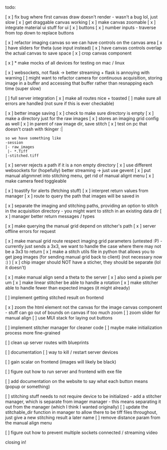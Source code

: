 todo:

[ x ] fix bug where first canvas draw doesn't render
    - wasn't a bug lol, just slow
[ x ] get draggable canvas working
[ x ] make canvas zoomable
[ x ] integrate material ui stuff for ui
    [ x ] buttons
    [ x ] number inputs
    - traverse from top down to replace buttons

[ x ] refactor imaging canvas so we can have controls on the canvas area
[ x ] have sliders for theta (use input instead)
[ x ] have canvas controls overlap the actual canvas to save space
[ x ] crop canvas component


[ x ] * make mocks of all devices for testing on mac / linux

[ x ] websockets, not flask -> better streaming + flask is annoying with warning
    [ ] might want to refactor camera for continuous acquisition, storing image in a buffer and 
        accessing that buffer rather than resnapping each time (super slow)

[ ] full server integration
    [ x ] make all routes nice + toasted
    [ ] make sure all errors are handled (not sure if this is ever checkable)

[ x ] better image saving
    [ x ] check to make sure directory is empty
    [ x ] make a directory just for the raw images
        [ x ] stores an imaging grid config as well
    [ x ] in parent of raw image dir, save stitch
    [ x ] test on pc that doesn't crash with tkinger :|

    so we have something like 
    -session
    |- raw_images
     |- *.Tiff
    |-stitched.tiff

[ x ] server rejects a path if it is a non empty directory
[ x ] use different websockets for (hopefully) better streaming -> just use gevent
[ x ] put manual alignmnet into stitching menu, get rid of manual alignt menu
[ x ] make camera feed toggleable

[ x ] toastify for alerts (fetching stuff)
[ x ] interpret return values from manager
[ x ] route to query the path that images will be saved in

[ x ] separate the imaging and stitching paths, providing an option to stitch in the acquisition directory
    - you might want to stitch in an existing data dir
[ x ] manager better return messages / types

[ x ] make querying the manual grid depend on stitcher's path
[ x ] server offline errors for request

[ x ] make manual grid route respect imaging grid parameters (untested :P)
    - currently just sends a 3x3, we want to handle the case where there may not be a 3x3 to return
[ x ] make a stitch utils file in python that allows you to get jpeg images (for sending manual grid back to client) (not necessary now :) )
[ x ] chip imager should NOT have a sticher, they should be separate (lol it doesn't)

[ x ] make manual align send a theta to the server
[ x ] also send a pixels per um
[ x ] make linear stitcher be able to handle a rotation
[ x ] make stitcher able to handle fewer than expected images (it might already)

[ ] implement getting stitched result on frontend

[ x ] zoom the html element not the canvas for the image canvas component
    - stuff can go out of bounds on canvas if too much zoom
[ ] zoom slider for manual align
[ ] use MUI stack for laying out buttons

[ ] implement stitcher manager for cleaner code
[ ] maybe make initialization process more fine-grained

[ ] clean up server routes with blueprints

[ ] documentation
[ ] way to kill / restart server devices

[ ] gain scalar on frontend (images will likely be black)

[ ] figure out how to run server and frontend with exe file

[ ] add documentation on the website to say what each button means (popup or something)

[ ] stitching stuff needs to not require device to be initialized
    - add a stitcher manager, which is separate from imager manager
    - this means separating it out from the manager (which I think I wanted originally)
[ ] update the stitchable_dir function in manager to allow there to be tiff files throughout, just give a new stitching result a later name
[ ] remove distance param from the manual align menu

[ ] figure out how to prevent multiple sockets connected / streaming video


closing in!
